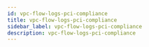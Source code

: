 ```yaml
---
id: vpc-flow-logs-pci-compliance
title: vpc-flow-logs-pci-compliance
sidebar_label: vpc-flow-logs-pci-compliance
description: vpc-flow-logs-pci-compliance
---
```

